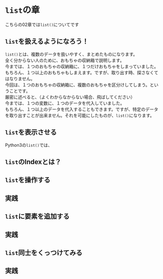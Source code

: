# `list`の章
こちらの02章では`list()`についてです
## `list`を扱えるようになろう！
`list()`とは、複数のデータを扱いやすく、まとめたものになります。<br>
全く分からない人のために、おもちゃの収納箱で説明します。<br>
今までは、１つのおもちゃの収納箱に、１つだけおもちゃをしまっていました。<br>
もちろん、１つ以上のおもちゃもしまえます。ですが、取り出す時、探さなくてはなりません。<br>
今回は、１つのおもちゃの収納箱に、複数のおもちゃを区分けしてしまう。ということです。<br>
厳密に述べると、（よくわからなからない場合、飛ばしてください）<br>
今までは、１つの変数に、１つのデータを代入していました。<br>
もちろん、１つ以上のデータを代入することもできます。ですが、特定のデータを取り出すことが出来ません。それを可能にしたものが、`list()`になります。<br>

## `list`を表示させる
Python3の`list()`では、

## `list`のIndexとは？

## `list`を操作する

## 実践

## `list`に要素を追加する

## 実践

## `list`同士をくっつけてみる

## 実践

